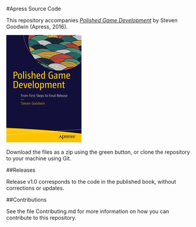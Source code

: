 #Apress Source Code

This repository accompanies [*Polished Game Development*](http://www.apress.com/9781484218785) by Steven Goodwin (Apress, 2016).

![Cover image](9781484218785.jpg)

Download the files as a zip using the green button, or clone the repository to your machine using Git.

##Releases

Release v1.0 corresponds to the code in the published book, without corrections or updates.

##Contributions

See the file Contributing.md for more information on how you can contribute to this repository.
